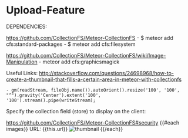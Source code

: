 # Upload-Feature

DEPEND­ENCIES:

https://github.com/CollectionFS/Meteor-CollectionFS
	- $ meteor add cfs:standard-packages
	- $ meteor add cfs:filesystem

https://github.com/CollectionFS/Meteor-CollectionFS/wiki/Image-Manipulation
	- meteor add cfs:graphicsmagick

Useful Links:
http://stackoverflow.com/questions/24698968/how-to-create-a-thumbnail-that-fills-a-certain-area-in-meteor-with-collectionfs

	- gm(readStream, fileObj.name()).autoOrient().resize('100', '100', "^").gravity('Center').extent('100', '100').stream().pipe(writeStream);

Specify the collection field (store) to display on the client:

https://github.com/CollectionFS/Meteor-CollectionFS#security
	{{#each images}}
	  URL: {{this.url}}
	  <img src="{{this.url store='thumbnail'}}" alt="thumbnail">
	{{/each}}
